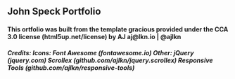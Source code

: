 <h2>John Speck Portfolio</h2>

<h4> This ortfolio was built from the template gracious provided under the CCA 3.0 license (html5up.net/license)
by 
AJ
aj@lkn.io | @ajlkn
</h4>

<h5>
Credits:
	Icons:
		Font Awesome (fontawesome.io)
	Other:
		jQuery (jquery.com)
		Scrollex (github.com/ajlkn/jquery.scrollex)
		Responsive Tools (github.com/ajlkn/responsive-tools)
</h5>

